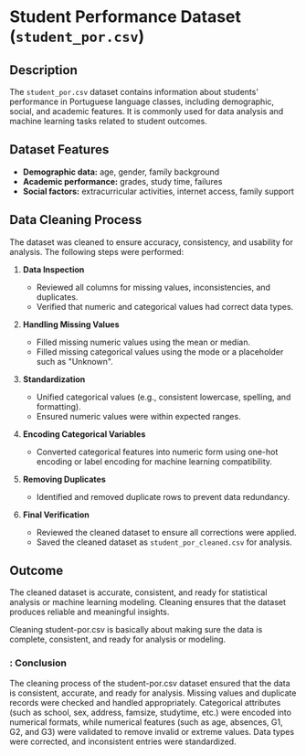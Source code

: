 

# Student Performance Dataset (`student_por.csv`)

## Description
The `student_por.csv` dataset contains information about students’ performance in Portuguese language classes, including demographic, social, and academic features. It is commonly used for data analysis and machine learning tasks related to student outcomes.

## Dataset Features
- **Demographic data:** age, gender, family background
- **Academic performance:** grades, study time, failures
- **Social factors:** extracurricular activities, internet access, family support

## Data Cleaning Process
The dataset was cleaned to ensure accuracy, consistency, and usability for analysis. The following steps were performed:

1. **Data Inspection**
   - Reviewed all columns for missing values, inconsistencies, and duplicates.
   - Verified that numeric and categorical values had correct data types.

2. **Handling Missing Values**
   - Filled missing numeric values using the mean or median.
   - Filled missing categorical values using the mode or a placeholder such as "Unknown".

3. **Standardization**
   - Unified categorical values (e.g., consistent lowercase, spelling, and formatting).
   - Ensured numeric values were within expected ranges.

4. **Encoding Categorical Variables**
   - Converted categorical features into numeric form using one-hot encoding or label encoding for machine learning compatibility.

5. **Removing Duplicates**
   - Identified and removed duplicate rows to prevent data redundancy.

6. **Final Verification**
   - Reviewed the cleaned dataset to ensure all corrections were applied.
   - Saved the cleaned dataset as `student_por_cleaned.csv` for analysis.

## Outcome
The cleaned dataset is accurate, consistent, and ready for statistical analysis or machine learning modeling. Cleaning ensures that the dataset produces reliable and meaningful insights.

Cleaning student-por.csv is basically about making sure the data is complete, consistent, and ready for analysis or modeling.

### : Conclusion 

The cleaning process of the student-por.csv dataset ensured that the data is consistent, accurate, and ready for analysis. Missing values and duplicate records were checked and handled appropriately. Categorical attributes (such as school, sex, address, famsize, studytime, etc.) were encoded into numerical formats, while numerical features (such as age, absences, G1, G2, and G3) were validated to remove invalid or extreme values. Data types were corrected, and inconsistent entries were standardized.

